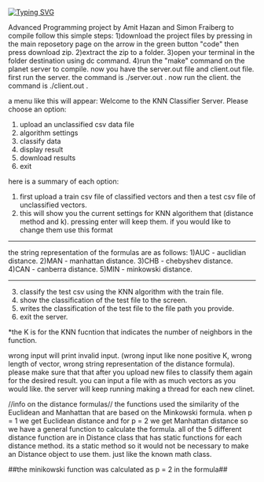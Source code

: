 <a href="https://git.io/typing-svg"><img src="https://readme-typing-svg.demolab.com?font=ARIEL&weight=500&size=30&duration=3000&pause=1000&color=F7AE6C&background=FF51F800&multiline=true&width=435&lines=Advance++Programming;By+Amit+%26+Simon" alt="Typing SVG" /></a>




Advanced Programming  project by Amit Hazan and Simon Fraiberg
to compile follow this simple steps:
1)download the project files by pressing in the main reposetory page on the arrow in the green button "code" then press download zip.
2)extract the zip to a folder.
3)open your terminal in the folder destination using dc command.
4)run the "make" command on the planet server to compile.
now you have the server.out file and client.out file.
first run the server. the command is ./server.out  <port>.
now run the client. the command is ./client.out <server ip> <port that server is listening to>.

a menu like this will appear:
Welcome to the KNN Classifier Server. Please choose an option:
1. upload an unclassified csv data file
2. algorithm settings
3. classify data
4. display result
5. download results
8. exit

here is a summary of each option:
1. first upload a train csv file of classified vectors and then a test csv file of unclassified vectors.
2. this will show you the current settings for KNN algorithem that (distance method and k). pressing enter will keep them. if you would like to change them use this format <K for KNN> <string of distance func as written below>
***********************************************************
the string representation of the formulas are as follows:
1)AUC - auclidian distance.
2)MAN - manhattan distance.
3)CHB - chebyshev distance.
4)CAN - canberra distance.
5)MIN - minkowski distance.
***********************************************************
3. classify the test csv using the KNN algorithm with the train file.
4. show the classification of the test file to the screen.
5. writes the classification of the test file to the file path you provide.
8. exit the server.


*the K is for the KNN fucntion that indicates the number of neighbors in the function.

wrong input will print invalid input. (wrong input like none positive K, wrong length of vector, wrong string representation of the distance formula).
please make sure that that after you upload new files to classify them again for the desired result.
you can input a file with as much vectors as you would like.
the server will keep running making a thread for each new clinet.

//info on the distance formulas//
the functions used the similarity of the Euclidean and Manhattan that are based on the Minkowski formula.
when p = 1 we get Euclidean distance and for p = 2 we get Manhattan distance so we have a general function to calculate the formula.
all of the 5 different distance function are in Distance class that has static functions for each distance method.
its a static method so it would not be necessary to make an Distance object to use them. just like the known math class.

##the minikowski function was calculated as p = 2 in the formula##
